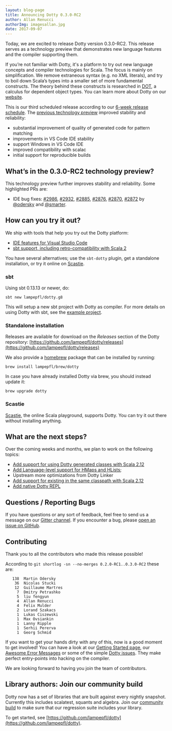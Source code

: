 ```yaml
---
layout: blog-page
title: Announcing Dotty 0.3.0-RC2
author: Allan Renucci
authorImg: imagesallan.jpg
date: 2017-09-07
---
```


Today, we are excited to release Dotty version 0.3.0-RC2. This release
serves as a technology preview that demonstrates new language features
and the compiler supporting them.

If you’re not familiar with Dotty, it's a platform to try out new language concepts and compiler
technologies for Scala. The focus is mainly on simplification. We remove extraneous syntax
(e.g. no XML literals), and try to boil down Scala’s types into a smaller set of more fundamental
constructs. The theory behind these constructs is researched in
[DOT](https://infoscience.epfl.ch/record/215280), a calculus for dependent object types.
You can learn more about Dotty on our [website](http://dotty.epfl.ch).

<!--more-->

This is our third scheduled release according to our [6-week release schedule](https://dotty.epfl.ch/docs/usage/version-numbers.html).
The [previous technology preview](/blog/2017/07/12/second-dotty-milestone-release.html) improved
stability and reliability:

 - substantial improvement of quality of generated code for pattern matching
 - improvements in VS Code IDE stability
 - support Windows in VS Code IDE
 - improved compatibility with scalac
 - initial support for reproducible builds

## What’s in the 0.3.0-RC2 technology preview?
This technology preview further improves stability and reliability. Some highlighted PRs are:

 - IDE bug fixes:
 [#2986](https://github.com/lampepfl/dotty/pull/2986),
 [#2932](https://github.com/lampepfl/dotty/pull/2932),
 [#2885](https://github.com/lampepfl/dotty/pull/2885),
 [#2876](https://github.com/lampepfl/dotty/pull/2876),
 [#2870](https://github.com/lampepfl/dotty/pull/2870),
 [#2872](https://github.com/lampepfl/dotty/pull/2872) by [@odersky] and [@smarter].


## How can you try it out?
We ship with tools that help you try out the Dotty platform:

 - [IDE features for Visual Studio Code](https://dotty.epfl.ch/docs/usage/ide-support.html)
 - [sbt support, including retro-compatibility with Scala 2](https://github.com/lampepfl/dotty-example-project)


You have several alternatives; use the `sbt-dotty` plugin, get a standalone
installation, or try it online on [Scastie].

### sbt
Using sbt 0.13.13 or newer, do:

```
sbt new lampepfl/dotty.g8
```

This will setup a new sbt project with Dotty as compiler. For more details on
using Dotty with sbt, see the
[example project](https://github.com/lampepfl/dotty-example-project).

### Standalone installation
Releases are available for download on the _Releases_
section of the Dotty repository:
[https://github.com/lampepfl/dotty/releases](https://github.com/lampepfl/dotty/releases)

We also provide a [homebrew](https://brew.sh/) package that can be installed by running:

```
brew install lampepfl/brew/dotty
```

In case you have already installed Dotty via brew, you should instead update it:

```
brew upgrade dotty
```

### Scastie
[Scastie], the online Scala playground, supports Dotty.
You can try it out there without installing anything.


## What are the next steps?
Over the coming weeks and months, we plan to work on the following topics:

 - [Add support for using Dotty generated classes with Scala 2.12](https://github.com/lampepfl/dotty/pull/2827)
 - [Add Language-level support for HMaps and HLists](https://github.com/lampepfl/dotty/pull/2199);
 - Upstream more optimizations from Dotty Linker
 - [Add support for existing in the same classpath with Scala 2.12](https://github.com/lampepfl/dotty/pull/2827)
 - [Add native Dotty REPL](https://github.com/lampepfl/dotty/pull/2991)

## Questions / Reporting Bugs
If you have questions or any sort of feedback, feel free to send us a message on our
[Gitter channel](https://gitter.im/lampepfl/dotty). If you encounter a bug, please
[open an issue on GitHub](https://github.com/lampepfl/dotty/issues/new).

## Contributing
Thank you to all the contributors who made this release possible!

According to `git shortlog -sn --no-merges 0.2.0-RC1..0.3.0-RC2` these are:

```
   138  Martin Odersky
    36  Nicolas Stucki
    12  Guillaume Martres
     7  Dmitry Petrashko
     5  liu fengyun
     4  Allan Renucci
     4  Felix Mulder
     2  Lorand Szakacs
     1  Lukas Ciszewski
     1  Max Ovsiankin
     1  Lanny Ripple
     1  Serhii Pererva
     1  Georg Schmid
```

If you want to get your hands dirty with any of this, now is a good moment to get involved!
You can have a look at our [Getting Started page](https://dotty.epfl.ch/docs/contributing/getting-started.html),
our [Awesome Error Messages](http://scala-lang.org/blog/2016/10/14/dotty-errors.html) or some of
the simple [Dotty issues](https://github.com/lampepfl/dotty/issues?q=is%3Aissue+is%3Aopen+label%3Aexp%3Anovice).
They make perfect entry-points into hacking on the compiler.

We are looking forward to having you join the team of contributors.

## Library authors: Join our community build
Dotty now has a set of libraries that are built against every nightly snapshot.
Currently this includes scalatest, squants and algebra.
Join our [community build](https://github.com/lampepfl/dotty-community-build)
to make sure that our regression suite includes your library.

To get started, see [https://github.com/lampepfl/dotty](https://github.com/lampepfl/dotty).


[Scastie]: https://scastie.scala-lang.org/?target=dotty

[@odersky]: https://github.com/odersky
[@DarkDimius]: https://github.com/DarkDimius
[@smarter]: https://github.com/smarter
[@felixmulder]: https://github.com/felixmulder
[@nicolasstucki]: https://github.com/nicolasstucki
[@liufengyun]: https://github.com/liufengyun
[@OlivierBlanvillain]: https://github.com/OlivierBlanvillain
[@OlivierBlanvillain]: https://github.com/OlivierBlanvillain
[@biboudis]: https://github.com/biboudis
[@biboudis]: https://github.com/biboudis
[@allanrenucci]: https://github.com/allanrenucci
